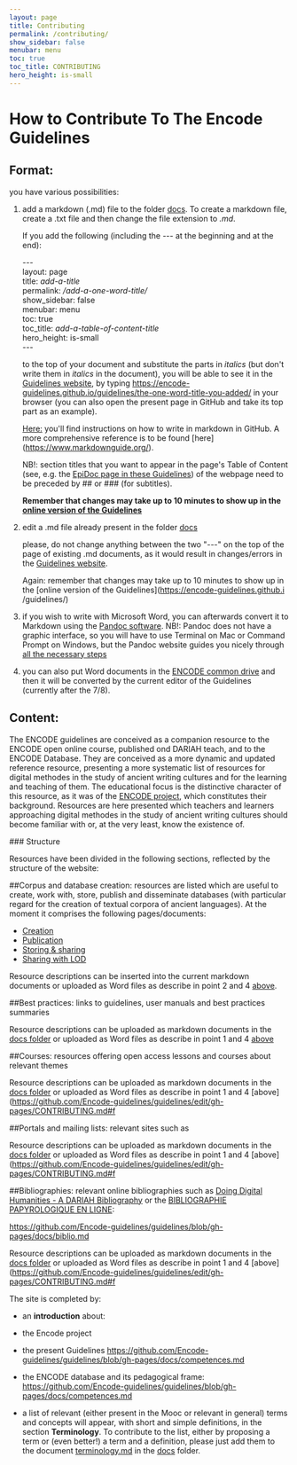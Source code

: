 ```yaml
---
layout: page
title: Contributing
permalink: /contributing/
show_sidebar: false
menubar: menu
toc: true
toc_title: CONTRIBUTING
hero_height: is-small
---
```


# How to Contribute To The Encode Guidelines

## Format:

you have various possibilities:

1. add  a markdown (.md) file to the folder [docs](https://github.com/Encode-guidelines/guidelines/tree/gh-pages/docs).
   To create a markdown file, create a .txt file and then change the file extension to *.md*.
   
   If you add the following (including the \--- at the beginning and at the end):  

   \---  
   layout: page  
   title: *add-a-title*  
   permalink: */add-a-one-word-title/*  
   show_sidebar: false  
   menubar: menu  
   toc: true  
   toc_title: *add-a-table-of-content-title*  
   hero_height: is-small  
   \---  

   to the top of your document and substitute the parts in *italics* (but don't write them in *italics* in the document), you will be able to see it
   in the [Guidelines website](https://encode-guidelines.github.io/guidelines/), by typing https://encode-guidelines.github.io/guidelines/the-one-word-title-you-added/ in your browser (you can also open the present page in GitHub and take its top part as an example).

   [Here:](https://docs.github.com/en/get-started/writing-on-github/getting-started-with-writing-and-formatting-on-github/basic-writing-and-formatting-syntax) you'll find instructions on how to write in markdown in GitHub. A more comprehensive reference is to be found [here] (https://www.markdownguide.org/).

   NB!: section titles that you want to appear in the page's Table of Content (see, e.g. the [EpiDoc page in these Guidelines](https://encode-guidelines.github.io/guidelines/epidoc/)) of the webpage need to be preceded by ## or ### (for subtitles).

   **Remember that changes may take up to 10 minutes to show up in the [online version of the Guidelines](https://encode-guidelines.github.io/guidelines/)**
   
2. edit a .md file already present in the folder [docs](https://github.com/Encode-guidelines/guidelines/tree/gh-pages/docs)

   please, do not change anything between the two "---" on the top of the page of existing .md documents, as it would result in changes/errors in the
   [Guidelines website](https://encode-guidelines.github.io/guidelines/).

   Again: remember that changes may take up to 10 minutes to show up in the [online version of the Guidelines](https://encode-guidelines.github.i
   /guidelines/)
 
 3. if you wish to write with Microsoft Word, you can afterwards convert it to Markdown using the [Pandoc software](https://pandoc.org/).
    NB!: Pandoc does not have a graphic interface, so you will have to use Terminal on Mac or Command Prompt on Windows, but the Pandoc website guides
    you nicely through [all the necessary steps](https://pandoc.org/getting-started.html)
 
 4. you can also put Word documents in the [ENCODE common drive](https://drive.google.com/drive/folders/1zrehnzzbwKl4cjvHnlZ1MhNbF_Xt4Ym7) and then it
    will be converted by the current editor of the Guidelines (currently after the 7/8).

## Content:

The ENCODE guidelines are conceived as a companion resource to the ENCODE open online course, published ond DARIAH teach, and to the ENCODE Database. They are conceived as a more dynamic and updated reference resource, presenting a more systematic list of resources for digital methodes in the study of ancient writing cultures and for the learning and teaching of them. The educational focus is the distinctive character of this resource, as it was of the [ENCODE project](https://site.unibo.it/encode/en), which constitutes their background.
Resources are here presented which teachers and learners approaching digital methodes in the study of ancient writing cultures should become familiar with or, at the very least, know the existence of. 

### Structure

Resources have been divided in the following sections, reflected by the structure of the website:

##Corpus and database creation: resources are listed which are useful to create, work with, store, publish and disseminate databases (with particular regard for the creation of textual corpora of ancient languages). At the moment it comprises the following pages/documents:

- [Creation](https://github.com/Encode-guidelines/guidelines/blob/gh-pages/docs/corpus_db.md)
- [Publication](https://github.com/Encode-guidelines/guidelines/blob/gh-pages/docs/db_publication.md)
- [Storing & sharing](https://github.com/Encode-guidelines/guidelines/blob/gh-pages/docs/db_share_store.md)
- [Sharing with LOD](https://github.com/Encode-guidelines/guidelines/blob/gh-pages/docs/lod.md)
  
Resource descriptions can be inserted into the current markdown documents or uploaded as Word files as describe in point 2 and 4 [above](https://github.com/Encode-guidelines/guidelines/edit/gh-pages/CONTRIBUTING.md#format).

##Best practices: links to guidelines, user manuals and best practices summaries

Resource descriptions can be uploaded as markdown documents in the [docs folder](https://github.com/Encode-guidelines/guidelines/tree/gh-pages/docs) or uploaded as Word files as describe in point 1 and 4 [above](https://github.com/Encode-guidelines/guidelines/edit/gh-pages/CONTRIBUTING.md#format)

##Courses: resources offering open access lessons and courses about relevant themes

Resource descriptions can be uploaded as markdown documents in the [docs folder](https://github.com/Encode-guidelines/guidelines/tree/gh-pages/docs) or uploaded as Word files as describe in point 1 and 4 [above](https://github.com/Encode-guidelines/guidelines/edit/gh-pages/CONTRIBUTING.md#f

##Portals and mailing lists: relevant sites such as 

Resource descriptions can be uploaded as markdown documents in the [docs folder](https://github.com/Encode-guidelines/guidelines/tree/gh-pages/docs) or uploaded as Word files as describe in point 1 and 4 [above](https://github.com/Encode-guidelines/guidelines/edit/gh-pages/CONTRIBUTING.md#f

##Bibliographies: relevant online bibliographies such as [Doing Digital Humanities - A DARIAH Bibliography](https://www.zotero.org/groups/113737/doing_digital_humanities_-_a_dariah_bibliography) or the [BIBLIOGRAPHIE PAPYROLOGIQUE
EN LIGNE](http://www.aere-egke.be/BP/):

https://github.com/Encode-guidelines/guidelines/blob/gh-pages/docs/biblio.md

Resource descriptions can be uploaded as markdown documents in the [docs folder](https://github.com/Encode-guidelines/guidelines/tree/gh-pages/docs) or uploaded as Word files as describe in point 1 and 4 [above](https://github.com/Encode-guidelines/guidelines/edit/gh-pages/CONTRIBUTING.md#f

The site is completed by:

- an **introduction** about:

 - the Encode project

 - the present Guidelines
   https://github.com/Encode-guidelines/guidelines/blob/gh-pages/docs/competences.md

 - the ENCODE database and its pedagogical frame:
   https://github.com/Encode-guidelines/guidelines/blob/gh-pages/docs/competences.md

- a list of relevant (either present in the Mooc or relevant in general) terms and concepts will appear, with short and simple definitions, in the section **Terminology**. To contribute to the list, either by proposing a term or (even better!) a term and a definition, please just add them to the document [terminology.md](https://github.com/Encode-guidelines/guidelines/blob/gh-pages/docs/terminology.md ) in the [docs](https://github.com/Encode-guidelines/guidelines/tree/gh-pages/docs) folder.
